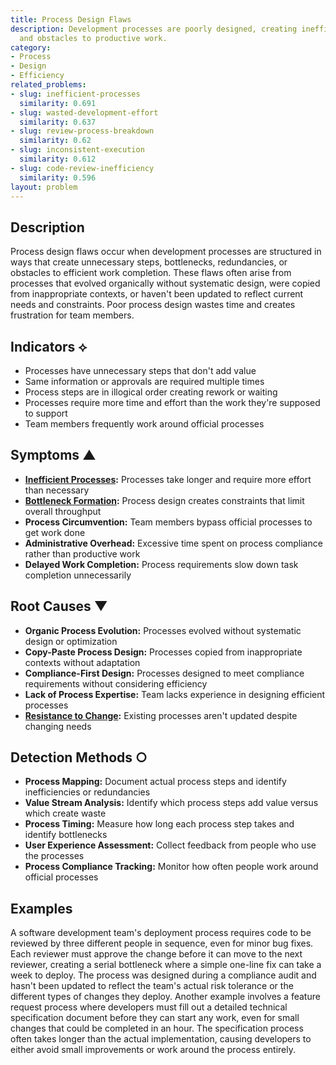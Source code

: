 ```yaml
---
title: Process Design Flaws
description: Development processes are poorly designed, creating inefficiencies, bottlenecks,
  and obstacles to productive work.
category:
- Process
- Design
- Efficiency
related_problems:
- slug: inefficient-processes
  similarity: 0.691
- slug: wasted-development-effort
  similarity: 0.637
- slug: review-process-breakdown
  similarity: 0.62
- slug: inconsistent-execution
  similarity: 0.612
- slug: code-review-inefficiency
  similarity: 0.596
layout: problem
---
```


## Description

Process design flaws occur when development processes are structured in ways that create unnecessary steps, bottlenecks, redundancies, or obstacles to efficient work completion. These flaws often arise from processes that evolved organically without systematic design, were copied from inappropriate contexts, or haven't been updated to reflect current needs and constraints. Poor process design wastes time and creates frustration for team members.

## Indicators ⟡

- Processes have unnecessary steps that don't add value
- Same information or approvals are required multiple times
- Process steps are in illogical order creating rework or waiting
- Processes require more time and effort than the work they're supposed to support
- Team members frequently work around official processes

## Symptoms ▲

- **[Inefficient Processes](inefficient-processes.md):** Processes take longer and require more effort than necessary
- **[Bottleneck Formation](bottleneck-formation.md):** Process design creates constraints that limit overall throughput
- **Process Circumvention:** Team members bypass official processes to get work done
- **Administrative Overhead:** Excessive time spent on process compliance rather than productive work
- **Delayed Work Completion:** Process requirements slow down task completion unnecessarily

## Root Causes ▼

- **Organic Process Evolution:** Processes evolved without systematic design or optimization
- **Copy-Paste Process Design:** Processes copied from inappropriate contexts without adaptation
- **Compliance-First Design:** Processes designed to meet compliance requirements without considering efficiency
- **Lack of Process Expertise:** Team lacks experience in designing efficient processes
- **[Resistance to Change](resistance-to-change.md):** Existing processes aren't updated despite changing needs

## Detection Methods ○

- **Process Mapping:** Document actual process steps and identify inefficiencies or redundancies
- **Value Stream Analysis:** Identify which process steps add value versus which create waste
- **Process Timing:** Measure how long each process step takes and identify bottlenecks
- **User Experience Assessment:** Collect feedback from people who use the processes
- **Process Compliance Tracking:** Monitor how often people work around official processes

## Examples

A software development team's deployment process requires code to be reviewed by three different people in sequence, even for minor bug fixes. Each reviewer must approve the change before it can move to the next reviewer, creating a serial bottleneck where a simple one-line fix can take a week to deploy. The process was designed during a compliance audit and hasn't been updated to reflect the team's actual risk tolerance or the different types of changes they deploy. Another example involves a feature request process where developers must fill out a detailed technical specification document before they can start any work, even for small changes that could be completed in an hour. The specification process often takes longer than the actual implementation, causing developers to either avoid small improvements or work around the process entirely.